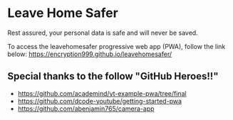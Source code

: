 # Leave Home Safer
Rest assured, your personal data is safe and will never be saved.

To access the leavehomesafer progressive web app (PWA), follow the link below:
<https://encryption999.github.io/leavehomesafer/>

## Special thanks to the follow "GitHub Heroes!!"
* <https://github.com/academind/yt-example-pwa/tree/final>
* <https://github.com/dcode-youtube/getting-started-pwa>
* <https://github.com/abenjamin765/camera-app>
